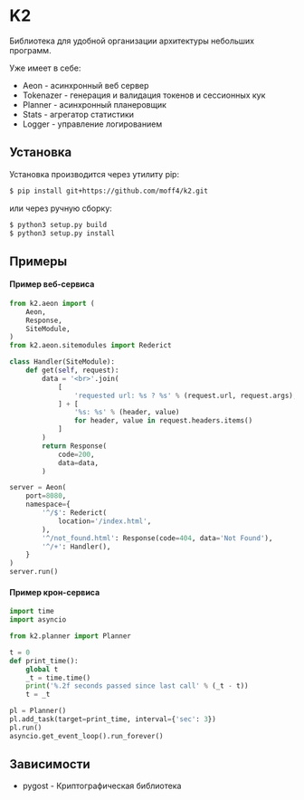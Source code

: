 # K2

Библиотека для удобной организации архитектуры небольших программ.  

Уже имеет в себе:  
- Aeon - асинхронный веб сервер  
- Tokenazer - генерация и валидация токенов и сессионных кук  
- Planner - асинхронный планеровщик  
- Stats - агрегатор статистики  
- Logger - управление логированием  

## Установка

Установка производится через утилиту pip:  
```bash
$ pip install git+https://github.com/moff4/k2.git  
```  
или через ручную сборку:  
```bash
$ python3 setup.py build  
$ python3 setup.py install  
```

## Примеры

#### Пример веб-сервиса
```python
from k2.aeon import (
    Aeon,
    Response,
    SiteModule,
)
from k2.aeon.sitemodules import Rederict

class Handler(SiteModule):
    def get(self, request):
        data = '<br>'.join(
            [
                'requested url: %s ? %s' % (request.url, request.args),
            ] + [
                '%s: %s' % (header, value)
                for header, value in request.headers.items()
            ]
        )
        return Response(
            code=200,
            data=data,
        )

server = Aeon(
    port=8080,
    namespace={
        '^/$': Rederict(
            location='/index.html',
        ),
        '^/not_found.html': Response(code=404, data='Not Found'),
        '^/+': Handler(),
    }
)
server.run()
```

#### Пример крон-сервиса  
```python
import time
import asyncio

from k2.planner import Planner

t = 0
def print_time():
    global t
    _t = time.time()
    print('%.2f seconds passed since last call' % (_t - t))
    t = _t

pl = Planner()
pl.add_task(target=print_time, interval={'sec': 3})
pl.run()
asyncio.get_event_loop().run_forever()
```

## Зависимости  
* pygost - Криптографическая библиотека  
